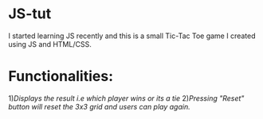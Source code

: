 # JS-tut
I started learning JS recently and this is a small Tic-Tac Toe game I created using JS and HTML/CSS.
# Functionalities:
1)*Displays the result i.e which player wins or its a tie*
2)*Pressing "Reset" button will reset the 3x3 grid and users can play again.* 
